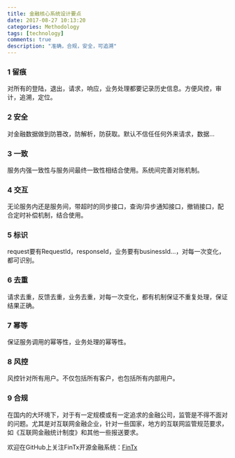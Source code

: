 ```yaml
---
title: 金融核心系统设计要点
date: 2017-08-27 10:13:20
categories: Methodology
tags: [technology]
comments: true
description: "准确，合规，安全，可追溯"
---
```

### 1 留痕
对所有的登陆，退出，请求，响应，业务处理都要记录历史信息。方便风控，审计，追溯，定位。

### 2 安全
对金融数据做到防篡改，防解析，防获取。默认不信任任何外来请求，数据...

### 3 一致
服务内强一致性与服务间最终一致性相结合使用。系统间完善对账机制。

### 4 交互
无论服务内还是服务间，带超时的同步接口，查询/异步通知接口，撤销接口，配合定时补偿机制，结合使用。

### 5 标识
request要有RequestId，responseId，业务要有businessId...，对每一次变化，都可识别。

### 6 去重
请求去重，反馈去重，业务去重，对每一次变化，都有机制保证不重复处理，保证结果正确。

### 7 幂等
保证服务调用的幂等性，业务处理的幂等性。

### 8 风控
风控针对所有用户。不仅包括所有客户，也包括所有内部用户。

### 9 合规
在国内的大环境下，对于有一定规模或有一定追求的金融公司，监管是不得不面对的问题。尤其是对互联网金融企业，针对一些国家，地方的互联网监管规范要求，如《互联网金融统计制度》和其他一些报送要求。

欢迎在GitHub上关注FinTx开源金融系统：[FinTx](https://github.com/fintx)
